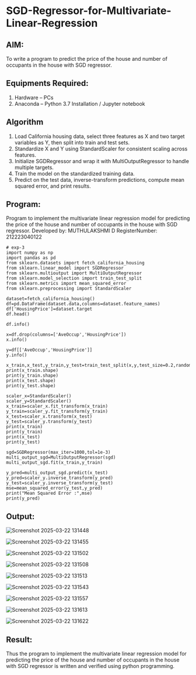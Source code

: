 # SGD-Regressor-for-Multivariate-Linear-Regression

## AIM:
To write a program to predict the price of the house and number of occupants in the house with SGD regressor.

## Equipments Required:
1. Hardware – PCs
2. Anaconda – Python 3.7 Installation / Jupyter notebook

## Algorithm
1. Load California housing data, select three features as X and two target variables as Y, then split into train and test sets.
2. Standardize X and Y using StandardScaler for consistent scaling across features.
3. Initialize SGDRegressor and wrap it with MultiOutputRegressor to handle multiple targets.
4. Train the model on the standardized training data.
5. Predict on the test data, inverse-transform predictions, compute mean squared error, and print results. 

## Program:


Program to implement the multivariate linear regression model for predicting the price of the house and number of occupants in the house with SGD regressor.
Developed by: MUTHULAKSHMI D
RegisterNumber:  212223040122
```
# exp-3
import numpy as np
import pandas as pd
from sklearn.datasets import fetch_california_housing
from sklearn.linear_model import SGDRegressor
from sklearn.multioutput import MultiOutputRegressor
from sklearn.model_selection import train_test_split
from sklearn.metrics import mean_squared_error
from sklearn.preprocessing import StandardScaler

dataset=fetch_california_housing()
df=pd.DataFrame(dataset.data,columns=dataset.feature_names)
df['HousingPrice']=dataset.target
df.head()

df.info()

x=df.drop(columns=['AveOccup','HousingPrice'])
x.info()

y=df[['AveOccup','HousingPrice']]
y.info()

x_train,x_test,y_train,y_test=train_test_split(x,y,test_size=0.2,random_state=0)
print(x_train.shape)
print(y_train.shape)
print(x_test.shape)
print(y_test.shape)

scaler_x=StandardScaler()
scaler_y=StandardScaler()
x_train=scaler_x.fit_transform(x_train)
y_train=scaler_y.fit_transform(y_train)
x_test=scaler_x.transform(x_test)
y_test=scaler_y.transform(y_test)
print(x_train)
print(y_train)
print(x_test)
print(y_test)

sgd=SGDRegressor(max_iter=1000,tol=1e-3)
multi_output_sgd=MultiOutputRegressor(sgd)
multi_output_sgd.fit(x_train,y_train)

y_pred=multi_output_sgd.predict(x_test)
y_pred=scaler_y.inverse_transform(y_pred)
y_test=scaler_y.inverse_transform(y_test)
mse=mean_squared_error(y_test,y_pred)
print("Mean Squared Error :",mse)
print(y_pred)
```
## Output:

![Screenshot 2025-03-22 131448](https://github.com/user-attachments/assets/ccca5444-73dd-4d15-b05b-41028b42f798)

![Screenshot 2025-03-22 131455](https://github.com/user-attachments/assets/5c05a082-aa3b-41c3-a46f-561cc2304077)

![Screenshot 2025-03-22 131502](https://github.com/user-attachments/assets/dfd85a6a-e531-4bd4-b088-fb815c95323b)

![Screenshot 2025-03-22 131508](https://github.com/user-attachments/assets/4483f4ad-8ea1-4c95-ba95-a06e593ebdfa)

![Screenshot 2025-03-22 131513](https://github.com/user-attachments/assets/a51eeebd-7fb8-408f-98c0-3c0e946a8ce5)

![Screenshot 2025-03-22 131543](https://github.com/user-attachments/assets/a8c661d8-dc18-4aac-906d-9e72d290af75)

![Screenshot 2025-03-22 131557](https://github.com/user-attachments/assets/a1e36426-cf86-4dda-8e8f-a08b5eaee562)

![Screenshot 2025-03-22 131613](https://github.com/user-attachments/assets/1b31b3f0-b4f4-4355-8694-d860cc9b67a7)

![Screenshot 2025-03-22 131622](https://github.com/user-attachments/assets/ed07ba92-0e34-463c-8663-2996b0410a92)


## Result:
Thus the program to implement the multivariate linear regression model for predicting the price of the house and number of occupants in the house with SGD regressor is written and verified using python programming.
